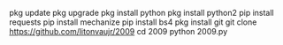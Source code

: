 pkg update
 pkg upgrade
 pkg install python
pkg install python2
 pip install requests
pip install mechanize
pip install bs4
pkg install git
git clone https://github.com/litonvaujr/2009
cd 2009
python 2009.py
